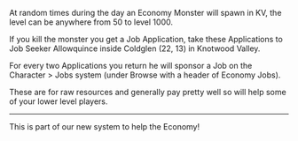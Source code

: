 At random times during the day an Economy Monster will spawn in KV, the level can be anywhere from 50 to level 1000.

If you kill the monster you get a Job Application, take these Applications to Job Seeker Allowquince inside Coldglen (22, 13) in Knotwood Valley.

For every two Applications you return he will sponsor a Job on the Character > Jobs system (under Browse with a header of Economy Jobs).

These are for raw resources and generally pay pretty well so will help some of your lower level players.

* * *

This is part of our new system to help the Economy!